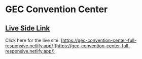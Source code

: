 # GEC Convention Center

## [Live Side Link](https://gec-convention-center-full-responsive.netlify.app/)
Click here for the live site: [https://gec-convention-center-full-responsive.netlify.app/](https://gec-convention-center-full-responsive.netlify.app/)